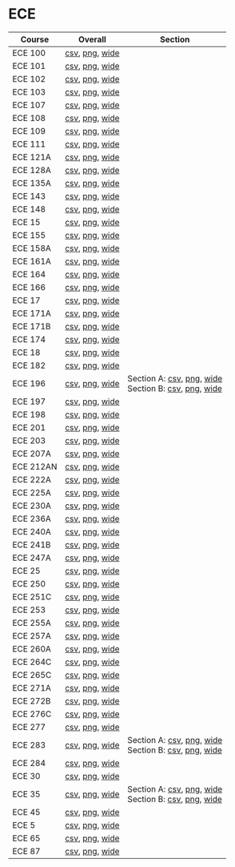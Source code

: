# ECE

| Course | Overall | Section |
| ------ | ------- | ------- |
| ECE 100 | [csv](https://github.com/UCSD-Historical-Enrollment-Data/2024Fall/blob/main/overall/ECE%20100.csv), [png](https://raw.githubusercontent.com/UCSD-Historical-Enrollment-Data/2024Fall/main/plot_overall/ECE%20100.png), [wide](https://raw.githubusercontent.com/UCSD-Historical-Enrollment-Data/2024Fall/main/plot_overall_wide/ECE%20100.png) |  |
| ECE 101 | [csv](https://github.com/UCSD-Historical-Enrollment-Data/2024Fall/blob/main/overall/ECE%20101.csv), [png](https://raw.githubusercontent.com/UCSD-Historical-Enrollment-Data/2024Fall/main/plot_overall/ECE%20101.png), [wide](https://raw.githubusercontent.com/UCSD-Historical-Enrollment-Data/2024Fall/main/plot_overall_wide/ECE%20101.png) |  |
| ECE 102 | [csv](https://github.com/UCSD-Historical-Enrollment-Data/2024Fall/blob/main/overall/ECE%20102.csv), [png](https://raw.githubusercontent.com/UCSD-Historical-Enrollment-Data/2024Fall/main/plot_overall/ECE%20102.png), [wide](https://raw.githubusercontent.com/UCSD-Historical-Enrollment-Data/2024Fall/main/plot_overall_wide/ECE%20102.png) |  |
| ECE 103 | [csv](https://github.com/UCSD-Historical-Enrollment-Data/2024Fall/blob/main/overall/ECE%20103.csv), [png](https://raw.githubusercontent.com/UCSD-Historical-Enrollment-Data/2024Fall/main/plot_overall/ECE%20103.png), [wide](https://raw.githubusercontent.com/UCSD-Historical-Enrollment-Data/2024Fall/main/plot_overall_wide/ECE%20103.png) |  |
| ECE 107 | [csv](https://github.com/UCSD-Historical-Enrollment-Data/2024Fall/blob/main/overall/ECE%20107.csv), [png](https://raw.githubusercontent.com/UCSD-Historical-Enrollment-Data/2024Fall/main/plot_overall/ECE%20107.png), [wide](https://raw.githubusercontent.com/UCSD-Historical-Enrollment-Data/2024Fall/main/plot_overall_wide/ECE%20107.png) |  |
| ECE 108 | [csv](https://github.com/UCSD-Historical-Enrollment-Data/2024Fall/blob/main/overall/ECE%20108.csv), [png](https://raw.githubusercontent.com/UCSD-Historical-Enrollment-Data/2024Fall/main/plot_overall/ECE%20108.png), [wide](https://raw.githubusercontent.com/UCSD-Historical-Enrollment-Data/2024Fall/main/plot_overall_wide/ECE%20108.png) |  |
| ECE 109 | [csv](https://github.com/UCSD-Historical-Enrollment-Data/2024Fall/blob/main/overall/ECE%20109.csv), [png](https://raw.githubusercontent.com/UCSD-Historical-Enrollment-Data/2024Fall/main/plot_overall/ECE%20109.png), [wide](https://raw.githubusercontent.com/UCSD-Historical-Enrollment-Data/2024Fall/main/plot_overall_wide/ECE%20109.png) |  |
| ECE 111 | [csv](https://github.com/UCSD-Historical-Enrollment-Data/2024Fall/blob/main/overall/ECE%20111.csv), [png](https://raw.githubusercontent.com/UCSD-Historical-Enrollment-Data/2024Fall/main/plot_overall/ECE%20111.png), [wide](https://raw.githubusercontent.com/UCSD-Historical-Enrollment-Data/2024Fall/main/plot_overall_wide/ECE%20111.png) |  |
| ECE 121A | [csv](https://github.com/UCSD-Historical-Enrollment-Data/2024Fall/blob/main/overall/ECE%20121A.csv), [png](https://raw.githubusercontent.com/UCSD-Historical-Enrollment-Data/2024Fall/main/plot_overall/ECE%20121A.png), [wide](https://raw.githubusercontent.com/UCSD-Historical-Enrollment-Data/2024Fall/main/plot_overall_wide/ECE%20121A.png) |  |
| ECE 128A | [csv](https://github.com/UCSD-Historical-Enrollment-Data/2024Fall/blob/main/overall/ECE%20128A.csv), [png](https://raw.githubusercontent.com/UCSD-Historical-Enrollment-Data/2024Fall/main/plot_overall/ECE%20128A.png), [wide](https://raw.githubusercontent.com/UCSD-Historical-Enrollment-Data/2024Fall/main/plot_overall_wide/ECE%20128A.png) |  |
| ECE 135A | [csv](https://github.com/UCSD-Historical-Enrollment-Data/2024Fall/blob/main/overall/ECE%20135A.csv), [png](https://raw.githubusercontent.com/UCSD-Historical-Enrollment-Data/2024Fall/main/plot_overall/ECE%20135A.png), [wide](https://raw.githubusercontent.com/UCSD-Historical-Enrollment-Data/2024Fall/main/plot_overall_wide/ECE%20135A.png) |  |
| ECE 143 | [csv](https://github.com/UCSD-Historical-Enrollment-Data/2024Fall/blob/main/overall/ECE%20143.csv), [png](https://raw.githubusercontent.com/UCSD-Historical-Enrollment-Data/2024Fall/main/plot_overall/ECE%20143.png), [wide](https://raw.githubusercontent.com/UCSD-Historical-Enrollment-Data/2024Fall/main/plot_overall_wide/ECE%20143.png) |  |
| ECE 148 | [csv](https://github.com/UCSD-Historical-Enrollment-Data/2024Fall/blob/main/overall/ECE%20148.csv), [png](https://raw.githubusercontent.com/UCSD-Historical-Enrollment-Data/2024Fall/main/plot_overall/ECE%20148.png), [wide](https://raw.githubusercontent.com/UCSD-Historical-Enrollment-Data/2024Fall/main/plot_overall_wide/ECE%20148.png) |  |
| ECE 15 | [csv](https://github.com/UCSD-Historical-Enrollment-Data/2024Fall/blob/main/overall/ECE%2015.csv), [png](https://raw.githubusercontent.com/UCSD-Historical-Enrollment-Data/2024Fall/main/plot_overall/ECE%2015.png), [wide](https://raw.githubusercontent.com/UCSD-Historical-Enrollment-Data/2024Fall/main/plot_overall_wide/ECE%2015.png) |  |
| ECE 155 | [csv](https://github.com/UCSD-Historical-Enrollment-Data/2024Fall/blob/main/overall/ECE%20155.csv), [png](https://raw.githubusercontent.com/UCSD-Historical-Enrollment-Data/2024Fall/main/plot_overall/ECE%20155.png), [wide](https://raw.githubusercontent.com/UCSD-Historical-Enrollment-Data/2024Fall/main/plot_overall_wide/ECE%20155.png) |  |
| ECE 158A | [csv](https://github.com/UCSD-Historical-Enrollment-Data/2024Fall/blob/main/overall/ECE%20158A.csv), [png](https://raw.githubusercontent.com/UCSD-Historical-Enrollment-Data/2024Fall/main/plot_overall/ECE%20158A.png), [wide](https://raw.githubusercontent.com/UCSD-Historical-Enrollment-Data/2024Fall/main/plot_overall_wide/ECE%20158A.png) |  |
| ECE 161A | [csv](https://github.com/UCSD-Historical-Enrollment-Data/2024Fall/blob/main/overall/ECE%20161A.csv), [png](https://raw.githubusercontent.com/UCSD-Historical-Enrollment-Data/2024Fall/main/plot_overall/ECE%20161A.png), [wide](https://raw.githubusercontent.com/UCSD-Historical-Enrollment-Data/2024Fall/main/plot_overall_wide/ECE%20161A.png) |  |
| ECE 164 | [csv](https://github.com/UCSD-Historical-Enrollment-Data/2024Fall/blob/main/overall/ECE%20164.csv), [png](https://raw.githubusercontent.com/UCSD-Historical-Enrollment-Data/2024Fall/main/plot_overall/ECE%20164.png), [wide](https://raw.githubusercontent.com/UCSD-Historical-Enrollment-Data/2024Fall/main/plot_overall_wide/ECE%20164.png) |  |
| ECE 166 | [csv](https://github.com/UCSD-Historical-Enrollment-Data/2024Fall/blob/main/overall/ECE%20166.csv), [png](https://raw.githubusercontent.com/UCSD-Historical-Enrollment-Data/2024Fall/main/plot_overall/ECE%20166.png), [wide](https://raw.githubusercontent.com/UCSD-Historical-Enrollment-Data/2024Fall/main/plot_overall_wide/ECE%20166.png) |  |
| ECE 17 | [csv](https://github.com/UCSD-Historical-Enrollment-Data/2024Fall/blob/main/overall/ECE%2017.csv), [png](https://raw.githubusercontent.com/UCSD-Historical-Enrollment-Data/2024Fall/main/plot_overall/ECE%2017.png), [wide](https://raw.githubusercontent.com/UCSD-Historical-Enrollment-Data/2024Fall/main/plot_overall_wide/ECE%2017.png) |  |
| ECE 171A | [csv](https://github.com/UCSD-Historical-Enrollment-Data/2024Fall/blob/main/overall/ECE%20171A.csv), [png](https://raw.githubusercontent.com/UCSD-Historical-Enrollment-Data/2024Fall/main/plot_overall/ECE%20171A.png), [wide](https://raw.githubusercontent.com/UCSD-Historical-Enrollment-Data/2024Fall/main/plot_overall_wide/ECE%20171A.png) |  |
| ECE 171B | [csv](https://github.com/UCSD-Historical-Enrollment-Data/2024Fall/blob/main/overall/ECE%20171B.csv), [png](https://raw.githubusercontent.com/UCSD-Historical-Enrollment-Data/2024Fall/main/plot_overall/ECE%20171B.png), [wide](https://raw.githubusercontent.com/UCSD-Historical-Enrollment-Data/2024Fall/main/plot_overall_wide/ECE%20171B.png) |  |
| ECE 174 | [csv](https://github.com/UCSD-Historical-Enrollment-Data/2024Fall/blob/main/overall/ECE%20174.csv), [png](https://raw.githubusercontent.com/UCSD-Historical-Enrollment-Data/2024Fall/main/plot_overall/ECE%20174.png), [wide](https://raw.githubusercontent.com/UCSD-Historical-Enrollment-Data/2024Fall/main/plot_overall_wide/ECE%20174.png) |  |
| ECE 18 | [csv](https://github.com/UCSD-Historical-Enrollment-Data/2024Fall/blob/main/overall/ECE%2018.csv), [png](https://raw.githubusercontent.com/UCSD-Historical-Enrollment-Data/2024Fall/main/plot_overall/ECE%2018.png), [wide](https://raw.githubusercontent.com/UCSD-Historical-Enrollment-Data/2024Fall/main/plot_overall_wide/ECE%2018.png) |  |
| ECE 182 | [csv](https://github.com/UCSD-Historical-Enrollment-Data/2024Fall/blob/main/overall/ECE%20182.csv), [png](https://raw.githubusercontent.com/UCSD-Historical-Enrollment-Data/2024Fall/main/plot_overall/ECE%20182.png), [wide](https://raw.githubusercontent.com/UCSD-Historical-Enrollment-Data/2024Fall/main/plot_overall_wide/ECE%20182.png) |  |
| ECE 196 | [csv](https://github.com/UCSD-Historical-Enrollment-Data/2024Fall/blob/main/overall/ECE%20196.csv), [png](https://raw.githubusercontent.com/UCSD-Historical-Enrollment-Data/2024Fall/main/plot_overall/ECE%20196.png), [wide](https://raw.githubusercontent.com/UCSD-Historical-Enrollment-Data/2024Fall/main/plot_overall_wide/ECE%20196.png) | Section A: [csv](https://github.com/UCSD-Historical-Enrollment-Data/2024Fall/blob/main/section/ECE%20196_A.csv), [png](https://raw.githubusercontent.com/UCSD-Historical-Enrollment-Data/2024Fall/main/plot_section/ECE%20196_A.png), [wide](https://raw.githubusercontent.com/UCSD-Historical-Enrollment-Data/2024Fall/main/plot_section_wide/ECE%20196_A.png)<br>Section B: [csv](https://github.com/UCSD-Historical-Enrollment-Data/2024Fall/blob/main/section/ECE%20196_B.csv), [png](https://raw.githubusercontent.com/UCSD-Historical-Enrollment-Data/2024Fall/main/plot_section/ECE%20196_B.png), [wide](https://raw.githubusercontent.com/UCSD-Historical-Enrollment-Data/2024Fall/main/plot_section_wide/ECE%20196_B.png) |
| ECE 197 | [csv](https://github.com/UCSD-Historical-Enrollment-Data/2024Fall/blob/main/overall/ECE%20197.csv), [png](https://raw.githubusercontent.com/UCSD-Historical-Enrollment-Data/2024Fall/main/plot_overall/ECE%20197.png), [wide](https://raw.githubusercontent.com/UCSD-Historical-Enrollment-Data/2024Fall/main/plot_overall_wide/ECE%20197.png) |  |
| ECE 198 | [csv](https://github.com/UCSD-Historical-Enrollment-Data/2024Fall/blob/main/overall/ECE%20198.csv), [png](https://raw.githubusercontent.com/UCSD-Historical-Enrollment-Data/2024Fall/main/plot_overall/ECE%20198.png), [wide](https://raw.githubusercontent.com/UCSD-Historical-Enrollment-Data/2024Fall/main/plot_overall_wide/ECE%20198.png) |  |
| ECE 201 | [csv](https://github.com/UCSD-Historical-Enrollment-Data/2024Fall/blob/main/overall/ECE%20201.csv), [png](https://raw.githubusercontent.com/UCSD-Historical-Enrollment-Data/2024Fall/main/plot_overall/ECE%20201.png), [wide](https://raw.githubusercontent.com/UCSD-Historical-Enrollment-Data/2024Fall/main/plot_overall_wide/ECE%20201.png) |  |
| ECE 203 | [csv](https://github.com/UCSD-Historical-Enrollment-Data/2024Fall/blob/main/overall/ECE%20203.csv), [png](https://raw.githubusercontent.com/UCSD-Historical-Enrollment-Data/2024Fall/main/plot_overall/ECE%20203.png), [wide](https://raw.githubusercontent.com/UCSD-Historical-Enrollment-Data/2024Fall/main/plot_overall_wide/ECE%20203.png) |  |
| ECE 207A | [csv](https://github.com/UCSD-Historical-Enrollment-Data/2024Fall/blob/main/overall/ECE%20207A.csv), [png](https://raw.githubusercontent.com/UCSD-Historical-Enrollment-Data/2024Fall/main/plot_overall/ECE%20207A.png), [wide](https://raw.githubusercontent.com/UCSD-Historical-Enrollment-Data/2024Fall/main/plot_overall_wide/ECE%20207A.png) |  |
| ECE 212AN | [csv](https://github.com/UCSD-Historical-Enrollment-Data/2024Fall/blob/main/overall/ECE%20212AN.csv), [png](https://raw.githubusercontent.com/UCSD-Historical-Enrollment-Data/2024Fall/main/plot_overall/ECE%20212AN.png), [wide](https://raw.githubusercontent.com/UCSD-Historical-Enrollment-Data/2024Fall/main/plot_overall_wide/ECE%20212AN.png) |  |
| ECE 222A | [csv](https://github.com/UCSD-Historical-Enrollment-Data/2024Fall/blob/main/overall/ECE%20222A.csv), [png](https://raw.githubusercontent.com/UCSD-Historical-Enrollment-Data/2024Fall/main/plot_overall/ECE%20222A.png), [wide](https://raw.githubusercontent.com/UCSD-Historical-Enrollment-Data/2024Fall/main/plot_overall_wide/ECE%20222A.png) |  |
| ECE 225A | [csv](https://github.com/UCSD-Historical-Enrollment-Data/2024Fall/blob/main/overall/ECE%20225A.csv), [png](https://raw.githubusercontent.com/UCSD-Historical-Enrollment-Data/2024Fall/main/plot_overall/ECE%20225A.png), [wide](https://raw.githubusercontent.com/UCSD-Historical-Enrollment-Data/2024Fall/main/plot_overall_wide/ECE%20225A.png) |  |
| ECE 230A | [csv](https://github.com/UCSD-Historical-Enrollment-Data/2024Fall/blob/main/overall/ECE%20230A.csv), [png](https://raw.githubusercontent.com/UCSD-Historical-Enrollment-Data/2024Fall/main/plot_overall/ECE%20230A.png), [wide](https://raw.githubusercontent.com/UCSD-Historical-Enrollment-Data/2024Fall/main/plot_overall_wide/ECE%20230A.png) |  |
| ECE 236A | [csv](https://github.com/UCSD-Historical-Enrollment-Data/2024Fall/blob/main/overall/ECE%20236A.csv), [png](https://raw.githubusercontent.com/UCSD-Historical-Enrollment-Data/2024Fall/main/plot_overall/ECE%20236A.png), [wide](https://raw.githubusercontent.com/UCSD-Historical-Enrollment-Data/2024Fall/main/plot_overall_wide/ECE%20236A.png) |  |
| ECE 240A | [csv](https://github.com/UCSD-Historical-Enrollment-Data/2024Fall/blob/main/overall/ECE%20240A.csv), [png](https://raw.githubusercontent.com/UCSD-Historical-Enrollment-Data/2024Fall/main/plot_overall/ECE%20240A.png), [wide](https://raw.githubusercontent.com/UCSD-Historical-Enrollment-Data/2024Fall/main/plot_overall_wide/ECE%20240A.png) |  |
| ECE 241B | [csv](https://github.com/UCSD-Historical-Enrollment-Data/2024Fall/blob/main/overall/ECE%20241B.csv), [png](https://raw.githubusercontent.com/UCSD-Historical-Enrollment-Data/2024Fall/main/plot_overall/ECE%20241B.png), [wide](https://raw.githubusercontent.com/UCSD-Historical-Enrollment-Data/2024Fall/main/plot_overall_wide/ECE%20241B.png) |  |
| ECE 247A | [csv](https://github.com/UCSD-Historical-Enrollment-Data/2024Fall/blob/main/overall/ECE%20247A.csv), [png](https://raw.githubusercontent.com/UCSD-Historical-Enrollment-Data/2024Fall/main/plot_overall/ECE%20247A.png), [wide](https://raw.githubusercontent.com/UCSD-Historical-Enrollment-Data/2024Fall/main/plot_overall_wide/ECE%20247A.png) |  |
| ECE 25 | [csv](https://github.com/UCSD-Historical-Enrollment-Data/2024Fall/blob/main/overall/ECE%2025.csv), [png](https://raw.githubusercontent.com/UCSD-Historical-Enrollment-Data/2024Fall/main/plot_overall/ECE%2025.png), [wide](https://raw.githubusercontent.com/UCSD-Historical-Enrollment-Data/2024Fall/main/plot_overall_wide/ECE%2025.png) |  |
| ECE 250 | [csv](https://github.com/UCSD-Historical-Enrollment-Data/2024Fall/blob/main/overall/ECE%20250.csv), [png](https://raw.githubusercontent.com/UCSD-Historical-Enrollment-Data/2024Fall/main/plot_overall/ECE%20250.png), [wide](https://raw.githubusercontent.com/UCSD-Historical-Enrollment-Data/2024Fall/main/plot_overall_wide/ECE%20250.png) |  |
| ECE 251C | [csv](https://github.com/UCSD-Historical-Enrollment-Data/2024Fall/blob/main/overall/ECE%20251C.csv), [png](https://raw.githubusercontent.com/UCSD-Historical-Enrollment-Data/2024Fall/main/plot_overall/ECE%20251C.png), [wide](https://raw.githubusercontent.com/UCSD-Historical-Enrollment-Data/2024Fall/main/plot_overall_wide/ECE%20251C.png) |  |
| ECE 253 | [csv](https://github.com/UCSD-Historical-Enrollment-Data/2024Fall/blob/main/overall/ECE%20253.csv), [png](https://raw.githubusercontent.com/UCSD-Historical-Enrollment-Data/2024Fall/main/plot_overall/ECE%20253.png), [wide](https://raw.githubusercontent.com/UCSD-Historical-Enrollment-Data/2024Fall/main/plot_overall_wide/ECE%20253.png) |  |
| ECE 255A | [csv](https://github.com/UCSD-Historical-Enrollment-Data/2024Fall/blob/main/overall/ECE%20255A.csv), [png](https://raw.githubusercontent.com/UCSD-Historical-Enrollment-Data/2024Fall/main/plot_overall/ECE%20255A.png), [wide](https://raw.githubusercontent.com/UCSD-Historical-Enrollment-Data/2024Fall/main/plot_overall_wide/ECE%20255A.png) |  |
| ECE 257A | [csv](https://github.com/UCSD-Historical-Enrollment-Data/2024Fall/blob/main/overall/ECE%20257A.csv), [png](https://raw.githubusercontent.com/UCSD-Historical-Enrollment-Data/2024Fall/main/plot_overall/ECE%20257A.png), [wide](https://raw.githubusercontent.com/UCSD-Historical-Enrollment-Data/2024Fall/main/plot_overall_wide/ECE%20257A.png) |  |
| ECE 260A | [csv](https://github.com/UCSD-Historical-Enrollment-Data/2024Fall/blob/main/overall/ECE%20260A.csv), [png](https://raw.githubusercontent.com/UCSD-Historical-Enrollment-Data/2024Fall/main/plot_overall/ECE%20260A.png), [wide](https://raw.githubusercontent.com/UCSD-Historical-Enrollment-Data/2024Fall/main/plot_overall_wide/ECE%20260A.png) |  |
| ECE 264C | [csv](https://github.com/UCSD-Historical-Enrollment-Data/2024Fall/blob/main/overall/ECE%20264C.csv), [png](https://raw.githubusercontent.com/UCSD-Historical-Enrollment-Data/2024Fall/main/plot_overall/ECE%20264C.png), [wide](https://raw.githubusercontent.com/UCSD-Historical-Enrollment-Data/2024Fall/main/plot_overall_wide/ECE%20264C.png) |  |
| ECE 265C | [csv](https://github.com/UCSD-Historical-Enrollment-Data/2024Fall/blob/main/overall/ECE%20265C.csv), [png](https://raw.githubusercontent.com/UCSD-Historical-Enrollment-Data/2024Fall/main/plot_overall/ECE%20265C.png), [wide](https://raw.githubusercontent.com/UCSD-Historical-Enrollment-Data/2024Fall/main/plot_overall_wide/ECE%20265C.png) |  |
| ECE 271A | [csv](https://github.com/UCSD-Historical-Enrollment-Data/2024Fall/blob/main/overall/ECE%20271A.csv), [png](https://raw.githubusercontent.com/UCSD-Historical-Enrollment-Data/2024Fall/main/plot_overall/ECE%20271A.png), [wide](https://raw.githubusercontent.com/UCSD-Historical-Enrollment-Data/2024Fall/main/plot_overall_wide/ECE%20271A.png) |  |
| ECE 272B | [csv](https://github.com/UCSD-Historical-Enrollment-Data/2024Fall/blob/main/overall/ECE%20272B.csv), [png](https://raw.githubusercontent.com/UCSD-Historical-Enrollment-Data/2024Fall/main/plot_overall/ECE%20272B.png), [wide](https://raw.githubusercontent.com/UCSD-Historical-Enrollment-Data/2024Fall/main/plot_overall_wide/ECE%20272B.png) |  |
| ECE 276C | [csv](https://github.com/UCSD-Historical-Enrollment-Data/2024Fall/blob/main/overall/ECE%20276C.csv), [png](https://raw.githubusercontent.com/UCSD-Historical-Enrollment-Data/2024Fall/main/plot_overall/ECE%20276C.png), [wide](https://raw.githubusercontent.com/UCSD-Historical-Enrollment-Data/2024Fall/main/plot_overall_wide/ECE%20276C.png) |  |
| ECE 277 | [csv](https://github.com/UCSD-Historical-Enrollment-Data/2024Fall/blob/main/overall/ECE%20277.csv), [png](https://raw.githubusercontent.com/UCSD-Historical-Enrollment-Data/2024Fall/main/plot_overall/ECE%20277.png), [wide](https://raw.githubusercontent.com/UCSD-Historical-Enrollment-Data/2024Fall/main/plot_overall_wide/ECE%20277.png) |  |
| ECE 283 | [csv](https://github.com/UCSD-Historical-Enrollment-Data/2024Fall/blob/main/overall/ECE%20283.csv), [png](https://raw.githubusercontent.com/UCSD-Historical-Enrollment-Data/2024Fall/main/plot_overall/ECE%20283.png), [wide](https://raw.githubusercontent.com/UCSD-Historical-Enrollment-Data/2024Fall/main/plot_overall_wide/ECE%20283.png) | Section A: [csv](https://github.com/UCSD-Historical-Enrollment-Data/2024Fall/blob/main/section/ECE%20283_A.csv), [png](https://raw.githubusercontent.com/UCSD-Historical-Enrollment-Data/2024Fall/main/plot_section/ECE%20283_A.png), [wide](https://raw.githubusercontent.com/UCSD-Historical-Enrollment-Data/2024Fall/main/plot_section_wide/ECE%20283_A.png)<br>Section B: [csv](https://github.com/UCSD-Historical-Enrollment-Data/2024Fall/blob/main/section/ECE%20283_B.csv), [png](https://raw.githubusercontent.com/UCSD-Historical-Enrollment-Data/2024Fall/main/plot_section/ECE%20283_B.png), [wide](https://raw.githubusercontent.com/UCSD-Historical-Enrollment-Data/2024Fall/main/plot_section_wide/ECE%20283_B.png) |
| ECE 284 | [csv](https://github.com/UCSD-Historical-Enrollment-Data/2024Fall/blob/main/overall/ECE%20284.csv), [png](https://raw.githubusercontent.com/UCSD-Historical-Enrollment-Data/2024Fall/main/plot_overall/ECE%20284.png), [wide](https://raw.githubusercontent.com/UCSD-Historical-Enrollment-Data/2024Fall/main/plot_overall_wide/ECE%20284.png) |  |
| ECE 30 | [csv](https://github.com/UCSD-Historical-Enrollment-Data/2024Fall/blob/main/overall/ECE%2030.csv), [png](https://raw.githubusercontent.com/UCSD-Historical-Enrollment-Data/2024Fall/main/plot_overall/ECE%2030.png), [wide](https://raw.githubusercontent.com/UCSD-Historical-Enrollment-Data/2024Fall/main/plot_overall_wide/ECE%2030.png) |  |
| ECE 35 | [csv](https://github.com/UCSD-Historical-Enrollment-Data/2024Fall/blob/main/overall/ECE%2035.csv), [png](https://raw.githubusercontent.com/UCSD-Historical-Enrollment-Data/2024Fall/main/plot_overall/ECE%2035.png), [wide](https://raw.githubusercontent.com/UCSD-Historical-Enrollment-Data/2024Fall/main/plot_overall_wide/ECE%2035.png) | Section A: [csv](https://github.com/UCSD-Historical-Enrollment-Data/2024Fall/blob/main/section/ECE%2035_A.csv), [png](https://raw.githubusercontent.com/UCSD-Historical-Enrollment-Data/2024Fall/main/plot_section/ECE%2035_A.png), [wide](https://raw.githubusercontent.com/UCSD-Historical-Enrollment-Data/2024Fall/main/plot_section_wide/ECE%2035_A.png)<br>Section B: [csv](https://github.com/UCSD-Historical-Enrollment-Data/2024Fall/blob/main/section/ECE%2035_B.csv), [png](https://raw.githubusercontent.com/UCSD-Historical-Enrollment-Data/2024Fall/main/plot_section/ECE%2035_B.png), [wide](https://raw.githubusercontent.com/UCSD-Historical-Enrollment-Data/2024Fall/main/plot_section_wide/ECE%2035_B.png) |
| ECE 45 | [csv](https://github.com/UCSD-Historical-Enrollment-Data/2024Fall/blob/main/overall/ECE%2045.csv), [png](https://raw.githubusercontent.com/UCSD-Historical-Enrollment-Data/2024Fall/main/plot_overall/ECE%2045.png), [wide](https://raw.githubusercontent.com/UCSD-Historical-Enrollment-Data/2024Fall/main/plot_overall_wide/ECE%2045.png) |  |
| ECE 5 | [csv](https://github.com/UCSD-Historical-Enrollment-Data/2024Fall/blob/main/overall/ECE%205.csv), [png](https://raw.githubusercontent.com/UCSD-Historical-Enrollment-Data/2024Fall/main/plot_overall/ECE%205.png), [wide](https://raw.githubusercontent.com/UCSD-Historical-Enrollment-Data/2024Fall/main/plot_overall_wide/ECE%205.png) |  |
| ECE 65 | [csv](https://github.com/UCSD-Historical-Enrollment-Data/2024Fall/blob/main/overall/ECE%2065.csv), [png](https://raw.githubusercontent.com/UCSD-Historical-Enrollment-Data/2024Fall/main/plot_overall/ECE%2065.png), [wide](https://raw.githubusercontent.com/UCSD-Historical-Enrollment-Data/2024Fall/main/plot_overall_wide/ECE%2065.png) |  |
| ECE 87 | [csv](https://github.com/UCSD-Historical-Enrollment-Data/2024Fall/blob/main/overall/ECE%2087.csv), [png](https://raw.githubusercontent.com/UCSD-Historical-Enrollment-Data/2024Fall/main/plot_overall/ECE%2087.png), [wide](https://raw.githubusercontent.com/UCSD-Historical-Enrollment-Data/2024Fall/main/plot_overall_wide/ECE%2087.png) |  |
